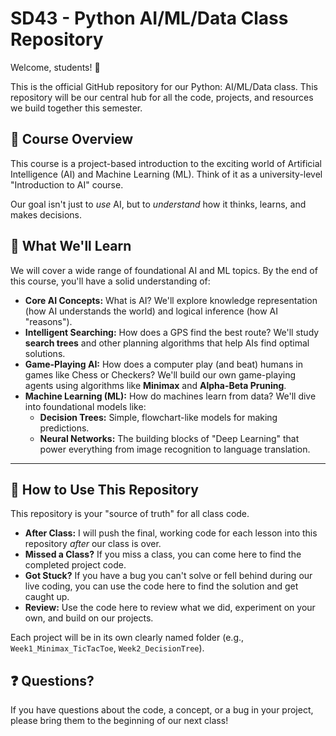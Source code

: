 # SD43 - Python AI/ML/Data Class Repository

Welcome, students! 👋

This is the official GitHub repository for our Python: AI/ML/Data class. This repository will be our central hub for all the code, projects, and resources we build together this semester.

## 🚀 Course Overview

This course is a project-based introduction to the exciting world of Artificial Intelligence (AI) and Machine Learning (ML). Think of it as a university-level "Introduction to AI" course.

Our goal isn't just to *use* AI, but to *understand* how it thinks, learns, and makes decisions.

## 🧠 What We'll Learn

We will cover a wide range of foundational AI and ML topics. By the end of this course, you'll have a solid understanding of:

* **Core AI Concepts:** What is AI? We'll explore knowledge representation (how AI understands the world) and logical inference (how AI "reasons").
* **Intelligent Searching:** How does a GPS find the best route? We'll study **search trees** and other planning algorithms that help AIs find optimal solutions.
* **Game-Playing AI:** How does a computer play (and beat) humans in games like Chess or Checkers? We'll build our own game-playing agents using algorithms like **Minimax** and **Alpha-Beta Pruning**.
* **Machine Learning (ML):** How do machines learn from data? We'll dive into foundational models like:
    * **Decision Trees:** Simple, flowchart-like models for making predictions.
    * **Neural Networks:** The building blocks of "Deep Learning" that power everything from image recognition to language translation.

---

## 📂 How to Use This Repository

This repository is your "source of truth" for all class code.

* **After Class:** I will push the final, working code for each lesson into this repository *after* our class is over.
* **Missed a Class?** If you miss a class, you can come here to find the completed project code.
* **Got Stuck?** If you have a bug you can't solve or fell behind during our live coding, you can use the code here to find the solution and get caught up.
* **Review:** Use the code here to review what we did, experiment on your own, and build on our projects.

Each project will be in its own clearly named folder (e.g., `Week1_Minimax_TicTacToe`, `Week2_DecisionTree`).

## ❓ Questions?

If you have questions about the code, a concept, or a bug in your project, please bring them to the beginning of our next class!
